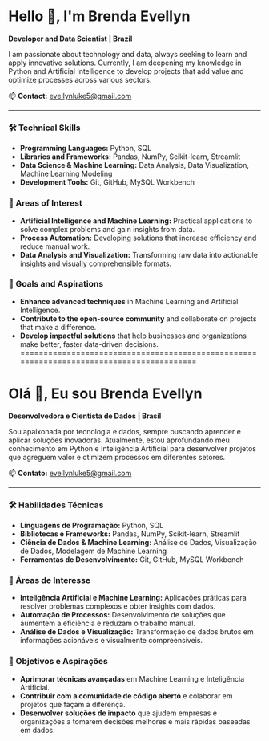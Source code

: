 # Hello 👋, I'm Brenda Evellyn

**Developer and Data Scientist | Brazil**

I am passionate about technology and data, always seeking to learn and apply innovative solutions. Currently, I am deepening my knowledge in Python and Artificial Intelligence to develop projects that add value and optimize processes across various sectors.

📫 **Contact:** [evellynluke5@gmail.com](mailto:evellynluke5@gmail.com)

---

### 🛠️ Technical Skills
- **Programming Languages:** Python, SQL
- **Libraries and Frameworks:** Pandas, NumPy, Scikit-learn, Streamlit
- **Data Science & Machine Learning:** Data Analysis, Data Visualization, Machine Learning Modeling
- **Development Tools:** Git, GitHub, MySQL Workbench

### 🌟 Areas of Interest
- **Artificial Intelligence and Machine Learning:** Practical applications to solve complex problems and gain insights from data.
- **Process Automation:** Developing solutions that increase efficiency and reduce manual work.
- **Data Analysis and Visualization:** Transforming raw data into actionable insights and visually comprehensible formats.

### 🎯 Goals and Aspirations
- **Enhance advanced techniques** in Machine Learning and Artificial Intelligence.
- **Contribute to the open-source community** and collaborate on projects that make a difference.
- **Develop impactful solutions** that help businesses and organizations make better, faster data-driven decisions.
=========================================================================================

# Olá 👋, Eu sou Brenda Evellyn

**Desenvolvedora e Cientista de Dados | Brasil**

Sou apaixonada por tecnologia e dados, sempre buscando aprender e aplicar soluções inovadoras. Atualmente, estou aprofundando meu conhecimento em Python e Inteligência Artificial para desenvolver projetos que agreguem valor e otimizem processos em diferentes setores.

📫 **Contato:** [evellynluke5@gmail.com](mailto:evellynluke5@gmail.com)

---

### 🛠️ Habilidades Técnicas
- **Linguagens de Programação:** Python, SQL
- **Bibliotecas e Frameworks:** Pandas, NumPy, Scikit-learn, Streamlit
- **Ciência de Dados & Machine Learning:** Análise de Dados, Visualização de Dados, Modelagem de Machine Learning
- **Ferramentas de Desenvolvimento:** Git, GitHub, MySQL Workbench

### 🌟 Áreas de Interesse
- **Inteligência Artificial e Machine Learning:** Aplicações práticas para resolver problemas complexos e obter insights com dados.
- **Automação de Processos:** Desenvolvimento de soluções que aumentem a eficiência e reduzam o trabalho manual.
- **Análise de Dados e Visualização:** Transformação de dados brutos em informações acionáveis e visualmente compreensíveis.


### 🎯 Objetivos e Aspirações
- **Aprimorar técnicas avançadas** em Machine Learning e Inteligência Artificial.
- **Contribuir com a comunidade de código aberto** e colaborar em projetos que façam a diferença.
- **Desenvolver soluções de impacto** que ajudem empresas e organizações a tomarem decisões melhores e mais rápidas baseadas em dados.
